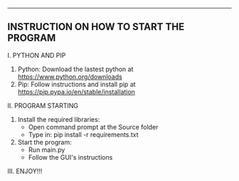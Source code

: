 -------------------------------------------------
INSTRUCTION ON HOW TO START THE PROGRAM
-------------------------------------------------

I. PYTHON AND PIP
 1. Python: Download the lastest python at https://www.python.org/downloads
 2. Pip: Follow instructions and install pip at https://pip.pypa.io/en/stable/installation

II. PROGRAM STARTING
 1. Install the required libraries:
    - Open command prompt at the Source folder
    - Type in: pip install -r requirements.txt
 2. Start the program:
    - Run main.py
    - Follow the GUI's instructions
      
III.  ENJOY!!!







